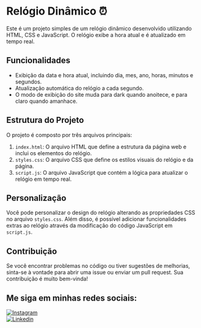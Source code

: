 # Relógio Dinâmico ⏰

Este é um projeto simples de um relógio dinâmico desenvolvido utilizando HTML, CSS e JavaScript. O relógio exibe a hora atual e é atualizado em tempo real.

## Funcionalidades

- Exibição da data e hora atual, incluindo dia, mes, ano, horas, minutos e segundos.
- Atualização automática do relógio a cada segundo.
- O modo de exibição do site muda para dark quando anoitece, e para claro quando amanhace.

## Estrutura do Projeto

O projeto é composto por três arquivos principais:

1. `index.html`: O arquivo HTML que define a estrutura da página web e inclui os elementos do relógio.
2. `styles.css`: O arquivo CSS que define os estilos visuais do relógio e da página.
3. `script.js`: O arquivo JavaScript que contém a lógica para atualizar o relógio em tempo real.
   
## Personalização

Você pode personalizar o design do relógio alterando as propriedades CSS no arquivo `styles.css`. Além disso, é possível adicionar funcionalidades extras ao relógio através da modificação do código JavaScript em `script.js`.

## Contribuição

Se você encontrar problemas no código ou tiver sugestões de melhorias, sinta-se à vontade para abrir uma issue ou enviar um pull request. Sua contribuição é muito bem-vinda!

## Me siga em minhas redes sociais:  

[![Instagram](https://img.shields.io/badge/Instagram-E4405F?style=for-the-badge&logo=instagram&logoColor=white)](https://www.instagram.com/lucas.beraldii/)  
[![Linkedin](https://img.shields.io/badge/LinkedIn-0077B5?style=for-the-badge&logo=linkedin&logoColor=white)](https://www.linkedin.com/in/lucas-beraldi-b632a614b/)
